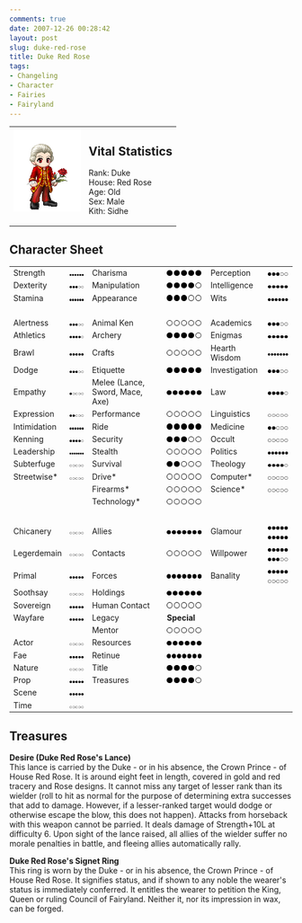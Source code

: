 ```yaml
---
comments: true
date: 2007-12-26 00:28:42
layout: post
slug: duke-red-rose
title: Duke Red Rose
tags:
- Changeling
- Character
- Fairies
- Fairyland
---
```


<table border="0" cellspacing="10">
<tr>
<td valign="top"><img src="/img/fiction/characters/avatars/dukeredrose.png" /></td>
<td valign="top">
<h2>Vital Statistics</h2>
<p>Rank: Duke<br />
House: Red Rose<br />
Age: Old<br />
Sex: Male<br />
Kith: Sidhe</p></td>
</tr>
</table>
<h2>Character Sheet</h2>
<table border="0" width="100%" cellspacing="2" cellpadding="4">
<tr>
<td>Strength</td>
<td><img src="/img/fiction/characters/dots/6.png" /></td>
<td>Charisma</td>
<td><img src="/img/fiction/characters/dots/5.png" /></td>
<td>Perception</td>
<td><img src="/img/fiction/characters/dots/3.png" /></td>
</tr>
<tr>
<td>Dexterity</td>
<td><img src="/img/fiction/characters/dots/3.png" /></td>
<td>Manipulation</td>
<td><img src="/img/fiction/characters/dots/4.png" /></td>
<td>Intelligence</td>
<td><img src="/img/fiction/characters/dots/5.png" /></td>
</tr>
<tr>
<td>Stamina</td>
<td><img src="/img/fiction/characters/dots/6.png" /></td>
<td>Appearance</td>
<td><img src="/img/fiction/characters/dots/3.png" /></td>
<td>Wits</td>
<td><img src="/img/fiction/characters/dots/6.png" /></td>
</tr>
<tr>
<td>&nbsp;</td>
</tr>
<tr>
<td>Alertness</td>
<td><img src="/img/fiction/characters/dots/3.png" /></td>
<td>Animal Ken</td>
<td><img src="/img/fiction/characters/dots/0.png" /></td>
<td>Academics</td>
<td><img src="/img/fiction/characters/dots/3.png" /></td>
</tr>
<tr>
<td>Athletics</td>
<td><img src="/img/fiction/characters/dots/4.png" /></td>
<td>Archery</td>
<td><img src="/img/fiction/characters/dots/4.png" /></td>
<td>Enigmas</td>
<td><img src="/img/fiction/characters/dots/5.png" /></td>
</tr>
<tr>
<td>Brawl</td>
<td><img src="/img/fiction/characters/dots/5.png" /></td>
<td>Crafts</td>
<td><img src="/img/fiction/characters/dots/0.png" /></td>
<td>Hearth Wisdom</td>
<td><img src="/img/fiction/characters/dots/7.png" /></td>
</tr>
<tr>
<td>Dodge</td>
<td><img src="/img/fiction/characters/dots/3.png" /></td>
<td>Etiquette</td>
<td><img src="/img/fiction/characters/dots/5.png" /></td>
<td>Investigation</td>
<td><img src="/img/fiction/characters/dots/3.png" /></td>
</tr>
<tr>
<td>Empathy</td>
<td><img src="/img/fiction/characters/dots/1.png" /></td>
<td>Melee (Lance, Sword, Mace, Axe)</td>
<td><img src="/img/fiction/characters/dots/6.png" /></td>
<td>Law</td>
<td><img src="/img/fiction/characters/dots/4.png" /></td>
</tr>
<tr>
<td>Expression</td>
<td><img src="/img/fiction/characters/dots/2.png" /></td>
<td>Performance</td>
<td><img src="/img/fiction/characters/dots/0.png" /></td>
<td>Linguistics</td>
<td><img src="/img/fiction/characters/dots/0.png" /></td>
</tr>
<tr>
<td>Intimidation</td>
<td><img src="/img/fiction/characters/dots/6.png" /></td>
<td>Ride</td>
<td><img src="/img/fiction/characters/dots/5.png" /></td>
<td>Medicine</td>
<td><img src="/img/fiction/characters/dots/2.png" /></td>
</tr>
<tr>
<td>Kenning</td>
<td><img src="/img/fiction/characters/dots/4.png" /></td>
<td>Security</td>
<td><img src="/img/fiction/characters/dots/3.png" /></td>
<td>Occult</td>
<td><img src="/img/fiction/characters/dots/0.png" /></td>
</tr>
<tr>
<td>Leadership</td>
<td><img src="/img/fiction/characters/dots/7.png" /></td>
<td>Stealth</td>
<td><img src="/img/fiction/characters/dots/0.png" /></td>
<td>Politics</td>
<td><img src="/img/fiction/characters/dots/6.png" /></td>
</tr>
<tr>
<td>Subterfuge</td>
<td><img src="/img/fiction/characters/dots/0.png" /></td>
<td>Survival</td>
<td><img src="/img/fiction/characters/dots/2.png" /></td>
<td>Theology</td>
<td><img src="/img/fiction/characters/dots/4.png" /></td>
</tr>
<tr>
<td>Streetwise*</td>
<td><img src="/img/fiction/characters/dots/0.png" /></td>
<td>Drive*</td>
<td><img src="/img/fiction/characters/dots/0.png" /></td>
<td>Computer*</td>
<td><img src="/img/fiction/characters/dots/0.png" /></td>
</tr>
<tr>
<td></td>
<td></td>
<td>Firearms*</td>
<td><img src="/img/fiction/characters/dots/0.png" /></td>
<td>Science*</td>
<td><img src="/img/fiction/characters/dots/0.png" /></td>
</tr>
<tr>
<td></td>
<td></td>
<td>Technology*</td>
<td><img src="/img/fiction/characters/dots/0.png" /></td>
<td></td>
<td></td>
</tr>
<tr>
<td>&nbsp;</td>
</tr>
<tr>
<td>Chicanery</td>
<td><img src="/img/fiction/characters/dots/0.png" /></td>
<td>Allies</td>
<td><img src="/img/fiction/characters/dots/7.png" /></td>
<td>Glamour</td>
<td><img src="/img/fiction/characters/dots/5.png" /><img src="/img/fiction/characters/dots/5.png" /></td>
</tr>
<tr>
<td>Legerdemain</td>
<td><img src="/img/fiction/characters/dots/0.png" /></td>
<td>Contacts</td>
<td><img src="/img/fiction/characters/dots/0.png" /></td>
<td>Willpower</td>
<td><img src="/img/fiction/characters/dots/5.png" /><img src="/img/fiction/characters/dots/3.png" /></td>
</tr>
<tr>
<td>Primal</td>
<td><img src="/img/fiction/characters/dots/5.png" /></td>
<td>Forces</td>
<td><img src="/img/fiction/characters/dots/7.png" /></td>
<td>Banality</td>
<td><img src="/img/fiction/characters/dots/5.png" /><img src="/img/fiction/characters/dots/0.png" /></td>
</tr>
<tr>
<td>Soothsay</td>
<td><img src="/img/fiction/characters/dots/0.png" /></td>
<td>Holdings</td>
<td><img src="/img/fiction/characters/dots/6.png" /></td>
<td></td>
<td></td>
</tr>
<tr>
<td>Sovereign</td>
<td><img src="/img/fiction/characters/dots/5.png" /></td>
<td>Human Contact</td>
<td><img src="/img/fiction/characters/dots/0.png" /></td>
<td></td>
<td></td>
</tr>
<tr>
<td>Wayfare</td>
<td><img src="/img/fiction/characters/dots/5.png" /></td>
<td>Legacy</td>
<td><b>Special</b></td>
<td></td>
<td></td>
</tr>
<tr>
<td></td>
<td></td>
<td>Mentor</td>
<td><img src="/img/fiction/characters/dots/0.png" /></td>
<td></td>
<td></td>
</tr>
<tr>
<td>Actor</td>
<td><img src="/img/fiction/characters/dots/0.png" /></td>
<td>Resources</td>
<td><img src="/img/fiction/characters/dots/6.png" /></td>
<td></td>
<td></td>
</tr>
<tr>
<td>Fae</td>
<td><img src="/img/fiction/characters/dots/5.png" /></td>
<td>Retinue</td>
<td><img src="/img/fiction/characters/dots/7.png" /></td>
<td></td>
<td></td>
</tr>
<tr>
<td>Nature</td>
<td><img src="/img/fiction/characters/dots/0.png" /></td>
<td>Title</td>
<td><img src="/img/fiction/characters/dots/4.png" /></td>
<td></td>
<td></td>
</tr>
<tr>
<td>Prop</td>
<td><img src="/img/fiction/characters/dots/5.png" /></td>
<td>Treasures</td>
<td><img src="/img/fiction/characters/dots/4.png" /></td>
<td></td>
<td></td>
</tr>
<tr>
<td>Scene</td>
<td><img src="/img/fiction/characters/dots/5.png" /></td>
<td></td>
<td></td>
<td></td>
<td></td>
</tr>
<tr>
<td>Time</td>
<td><img src="/img/fiction/characters/dots/0.png" /></td>
<td></td>
<td></td>
<td></td>
<td></td>
</tr>
</table>
<h2>Treasures</h2>
<p><b>Desire (Duke Red Rose&#039;s Lance)</b><br />
This lance is carried by the Duke - or in his absence, the Crown Prince - of House Red Rose.  It is around eight feet in length, covered in gold and red tracery and Rose designs.  It cannot miss any target of lesser rank than its wielder (roll to hit as normal for the purpose of determining extra successes that add to damage.  However, if a lesser-ranked target would dodge or otherwise escape the blow, this does not happen).  Attacks from horseback with this weapon cannot be parried.  It deals damage of Strength+10L at difficulty 6.  Upon sight of the lance raised, all allies of the wielder suffer no morale penalties in battle, and fleeing allies automatically rally.</p>
<p><b>Duke Red Rose&#039;s Signet Ring</b><br />
This ring is worn by the Duke - or in his absence, the Crown Prince - of House Red Rose.  It signifies status, and if shown to any noble the wearer&#039;s status is immediately conferred.  It entitles the wearer to petition the King, Queen or ruling Council of Fairyland.  Neither it, nor its impression in wax, can be forged.</p>
